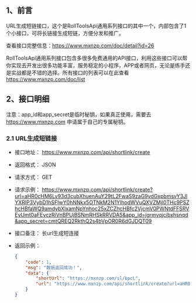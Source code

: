 ## 1、前言

URL生成短链接口，这个是RollToolsApi通用系列接口的其中一个，内部包含了1个小接口，可将长链接生成短链，方便分发和推广。

查看接口完整信息：https://www.mxnzp.com/doc/detail?id=26

RollToolsApi通用系列接口包含多很多免费通用的API接口，利用这些接口可以帮你实现去开发出很多功能丰富，服务稳定的小程序，APP或者网页，无论是练手还是实战都是不错的选择。所有接口的列表可以在此查看 https://www.mxnzp.com/doc/list

## 2、接口明细

注意：app_id和app_secret是临时秘钥，如果真正使用，需要去 https://www.mxnzp.com 申请属于自己的专属秘钥。

### 2.1 URL生成短链接

- 接口地址： https://www.mxnzp.com/api/shortlink/create

- 返回格式： JSON

- 请求方式： GET

- 请求示例： https://www.mxnzp.com/api/shortlink/create?url=aHR0cHM6Ly93d3cubXhuenAuY29tL2FwaS9zaG9ydGxpbmsvY3JlYXRlP3VybD1hSFIwY0hNNkx5OTNkM2N1YlhodWVuQXVZMjl0THc9PSZhcHBfaWQ9amdybXlxamNpYnhoc25xZCZhcHBfc2VjcmV0PWNtdFFSRVEyUmt0aFEyczRiVnBPUjBSNmRHSkRRVDA5&app_id=jgrmyqjcibxhsnqd&app_secret=cmtQREQ2RkthQ2s4bVpOR0R6dGJDQT09

- 接口备注： 长url生成短连接

- 返回示例：

  ```json
  {
      "code": 1,
      "msg": "数据返回成功！",
      "data": {
          "shortUrl": "https://mxnzp.com/sl/bpcL",
          "url": "https://www.mxnzp.com/api/shortlink/create?url=aHR0cHM6Ly93d3cubXhuenAuY29tLw==&app_id=jgrmyqjcibxhsnqd&app_secret=cmtQREQ2RkthQ2s4bVpOR0R6dGJDQT09"
      }
  }
  ```

